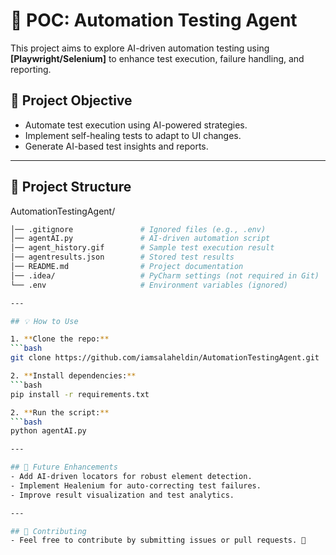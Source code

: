 # 🧠 POC: Automation Testing Agent

This project aims to explore AI-driven automation testing using **[Playwright/Selenium]** to enhance test execution, failure handling, and reporting.

## 🚀 Project Objective
- Automate test execution using AI-powered strategies.
- Implement self-healing tests to adapt to UI changes.
- Generate AI-based test insights and reports.

---

## 📁 Project Structure
AutomationTestingAgent/
   ```bash
│── .gitignore               # Ignored files (e.g., .env)
│── agentAI.py               # AI-driven automation script
│── agent_history.gif        # Sample test execution result
│── agentresults.json        # Stored test results
│── README.md                # Project documentation
│── .idea/                   # PyCharm settings (not required in Git)
└── .env                     # Environment variables (ignored)

---

## 💡 How to Use

1. **Clone the repo:**
   ```bash
   git clone https://github.com/iamsalaheldin/AutomationTestingAgent.git
   
2. **Install dependencies:**
   ```bash
   pip install -r requirements.txt

2. **Run the script:**
   ```bash
   python agentAI.py

---

## 📌 Future Enhancements
- Add AI-driven locators for robust element detection.
- Implement Healenium for auto-correcting test failures.
- Improve result visualization and test analytics.

---

## 🤝 Contributing
- Feel free to contribute by submitting issues or pull requests. 🚀



